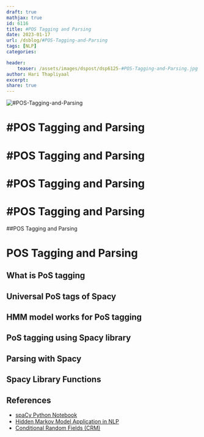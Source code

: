 ```yaml
---
draft: true
mathjax: true
id: 6116
title: #POS Tagging and Parsing
date: 2023-01-17
url: /dsblog/#POS-Tagging-and-Parsing
tags: [NLP] 
categories: 

header:
    teaser: /assets/images/dspost/dsp6125-#POS-Tagging-and-Parsing.jpg
author: Hari Thapliyaal 
excerpt:
share: true 
---
```


![#POS-Tagging-and-Parsing](/assets/images/dspost/dsp6125-#POS-Tagging-and-Parsing.jpg)

# #POS Tagging and Parsing


# #POS Tagging and Parsing


# #POS Tagging and Parsing


# #POS Tagging and Parsing


##POS Tagging and Parsing


# POS Tagging and Parsing

## What is PoS tagging 

## Universal PoS tags of Spacy 

## HMM model works for PoS tagging

## PoS tagging using Spacy library

## Parsing with Spacy 

## Spacy Library Functions

## References
- [spaCy Python Notebook](https://github.com/dasarpai/NLP/blob/main/spaCy.ipynb)
- [Hidden Markov Model Application in NLP](https://analyticsindiamag.com/a-guide-to-hidden-markov-model-and-its-applications-in-nlp/)
- [Conditional Random Fields (CRM)](https://www.analyticsvidhya.com/blog/2018/08/nlp-guide-conditional-random-fields-text-classification/)